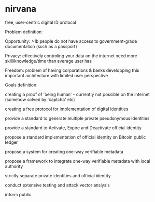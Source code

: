 # nirvana
free, user-centric digital ID protocol

Problem definition:

Opportunity: >1b people do not have access to government-grade documentation (such as a passport) 

Privacy: effectively controling your data on the internet need more skill/knowledge/time than average user has

Freedom: problem of having corporations & banks developping this important architecture with limited user perspective

Goals definition:

creating a proof of 'being human' - currently not possible on the internet (somehow solved by 'captcha' etc)

creating a free protocol for implementation of digital identities

provide a standard to generate multiple private pseudonymous identities

provide a standard to Activate, Expire and Deactivate official identity

propose a standard implementation of official identity on Bitcoin public ledger

propose a system for creating one-way verifiable metadata

propose a framework to integrate one-way verifiable metadata with local authority

strictly separate private identities and official identity

conduct extensive testing and attack vector analysis

inform public
